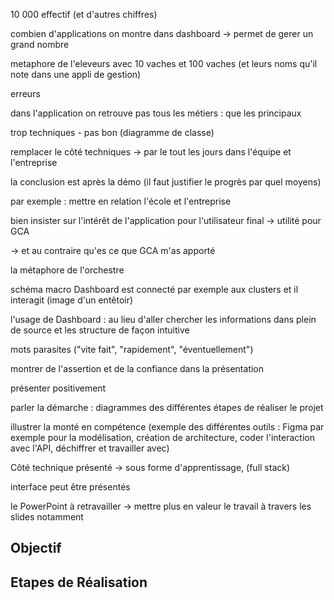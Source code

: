 
10 000 effectif (et d'autres chiffres)

combien d'applications on montre dans dashboard -> permet de gerer un grand nombre 

metaphore de l'eleveurs avec 10 vaches et 100 vaches (et leurs noms qu'il note dans une appli de gestion)

erreurs

dans l'application on retrouve pas tous les métiers : que les principaux

trop techniques - pas bon (diagramme de classe)

remplacer le côté techniques -> par le tout les jours dans l'équipe et l'entreprise

la conclusion est après la démo (il faut justifier le progrès par quel moyens)

par exemple : mettre en relation l'école et l'entreprise

bien insister sur l'intérêt de l'application pour l'utilisateur final -> utilité pour GCA

-> et au contraire qu'es ce que GCA m'as apporté

la métaphore de l'orchestre

schéma macro Dashboard est connecté par exemple aux clusters et il interagit (image d'un entêtoir) 

l'usage de Dashboard : au lieu d'aller chercher les informations dans plein de source et les structure de façon intuitive

mots parasites ("vite fait", "rapidement", "éventuellement")

montrer de l'assertion et de la confiance dans la présentation

présenter positivement

parler la démarche : diagrammes des différentes étapes de réaliser le projet

illustrer la monté en compétence (exemple des différentes outils : Figma par exemple pour la modélisation, création de architecture, coder l'interaction avec l'API, déchiffrer et travailler avec)

Côté technique présenté -> sous forme d'apprentissage, (full stack)

interface peut être présentés

le PowerPoint à retravailler -> mettre plus en valeur le travail à travers les slides notamment

## Objectif


## Etapes de Réalisation


 ## 